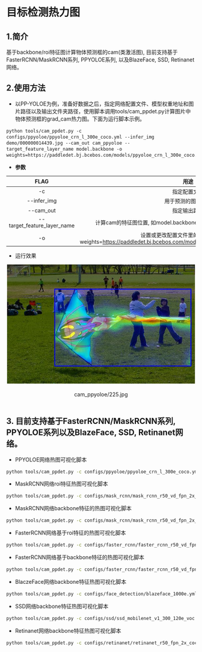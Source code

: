 # 目标检测热力图

## 1.简介

基于backbone/roi特征图计算物体预测框的cam(类激活图), 目前支持基于FasterRCNN/MaskRCNN系列, PPYOLOE系列, 以及BlazeFace, SSD, Retinanet网络。

## 2.使用方法
* 以PP-YOLOE为例，准备好数据之后，指定网络配置文件、模型权重地址和图片路径以及输出文件夹路径，使用脚本调用tools/cam_ppdet.py计算图片中物体预测框的grad_cam热力图。下面为运行脚本示例。
```shell
python tools/cam_ppdet.py -c configs/ppyoloe/ppyoloe_crn_l_300e_coco.yml --infer_img demo/000000014439.jpg --cam_out cam_ppyoloe --target_feature_layer_name model.backbone -o weights=https://paddledet.bj.bcebos.com/models/ppyoloe_crn_l_300e_coco.pdparams
```

* **参数**

|            FLAG            |                                                             用途                                                             |
|:--------------------------:|:--------------------------------------------------------------------------------------------------------------------------:|
|             -c             |                                                           指定配置文件                                                           |
|        --infer_img         |                                                         用于预测的图片路径                                                          |
|         --cam_out          |                                                           指定输出路径                                                           |
|             --target_feature_layer_name             |                                计算cam的特征图位置, 如model.backbone、 model.bbox_head.roi_extractor                                 |
|             -o             |           设置或更改配置文件里的参数内容, 如 -o weights=https://paddledet.bj.bcebos.com/models/ppyoloe_crn_l_300e_coco.pdparams            |

* 运行效果

<center>
<img src="../images/grad_cam_ppyoloe_demo.jpg" width="500" >
</center>
<br><center>cam_ppyoloe/225.jpg</center></br>

## 3. 目前支持基于FasterRCNN/MaskRCNN系列, PPYOLOE系列以及BlazeFace, SSD, Retinanet网络。
* PPYOLOE网络热图可视化脚本
```bash
python tools/cam_ppdet.py -c configs/ppyoloe/ppyoloe_crn_l_300e_coco.yml --infer_img demo/000000014439.jpg --cam_out cam_ppyoloe --target_feature_layer_name model.backbone -o weights=https://paddledet.bj.bcebos.com/models/ppyoloe_crn_l_300e_coco.pdparams
```

* MaskRCNN网络roi特征热图可视化脚本
```bash
python tools/cam_ppdet.py -c configs/mask_rcnn/mask_rcnn_r50_vd_fpn_2x_coco.yml --infer_img demo/000000014439.jpg  --cam_out cam_mask_rcnn_roi --target_feature_layer_name model.bbox_head.roi_extractor -o weights=https://paddledet.bj.bcebos.com/models/mask_rcnn_r50_vd_fpn_2x_coco.pdparams
```

*  MaskRCNN网络backbone特征的热图可视化脚本
```bash
python tools/cam_ppdet.py -c configs/mask_rcnn/mask_rcnn_r50_vd_fpn_2x_coco.yml --infer_img demo/000000014439.jpg  --cam_out cam_mask_rcnn_backbone --target_feature_layer_name model.backbone -o weights=https://paddledet.bj.bcebos.com/models/mask_rcnn_r50_vd_fpn_2x_coco.pdparams
```

* FasterRCNN网络基于roi特征的热图可视化脚本
```bash
python tools/cam_ppdet.py -c configs/faster_rcnn/faster_rcnn_r50_vd_fpn_2x_coco.yml --infer_img demo/000000014439.jpg  --cam_out cam_faster_rcnn_roi --target_feature_layer_name model.bbox_head.roi_extractor -o weights=https://paddledet.bj.bcebos.com/models/faster_rcnn_r50_vd_fpn_ssld_2x_coco.pdparams
```

* FasterRCNN网络基于backbone特征的热图可视化脚本
```bash
python tools/cam_ppdet.py -c configs/faster_rcnn/faster_rcnn_r50_vd_fpn_2x_coco.yml --infer_img demo/000000014439.jpg  --cam_out cam_faster_rcnn_backbone --target_feature_layer_name model.backbone -o weights=https://paddledet.bj.bcebos.com/models/faster_rcnn_r50_vd_fpn_ssld_2x_coco.pdparams
```

* BlaczeFace网络backbone特征热图可视化脚本
```bash
python tools/cam_ppdet.py -c configs/face_detection/blazeface_1000e.yml --infer_img demo/hrnet_demo.jpg --cam_out cam_blazeface --target_feature_layer_name model.backbone -o weights=https://paddledet.bj.bcebos.com/models/blazeface_1000e.pdparams
```

* SSD网络backbone特征热图可视化脚本
```bash
python tools/cam_ppdet.py -c configs/ssd/ssd_mobilenet_v1_300_120e_voc.yml --infer_img demo/000000014439.jpg --cam_out cam_ssd --target_feature_layer_name model.backbone -o weights=https://paddledet.bj.bcebos.com/models/ssd_mobilenet_v1_300_120e_voc.pdparams
```

* Retinanet网络backbone特征热图可视化脚本
```bash
python tools/cam_ppdet.py -c configs/retinanet/retinanet_r50_fpn_2x_coco.yml --infer_img demo/000000014439.jpg --cam_out cam_retinanet --target_feature_layer_name model.backbone -o weights=https://bj.bcebos.com/v1/paddledet/models/retinanet_r50_fpn_2x_coco.pdparams
```
